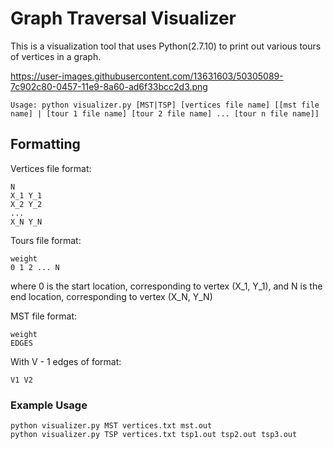 # Graph Traversal Visualizer

This is a visualization tool that uses Python(2.7.10) to print out various tours of vertices in a graph.

https://user-images.githubusercontent.com/13631603/50305089-7c902c80-0457-11e9-8a60-ad6f33bcc2d3.png

```
Usage: python visualizer.py [MST|TSP] [vertices file name] [[mst file name] | [tour 1 file name] [tour 2 file name] ... [tour n file name]]
```

## Formatting

Vertices file format:
```
N
X_1 Y_1
X_2 Y_2
...
X_N Y_N
```

Tours file format:
```
weight
0 1 2 ... N
```
where 0 is the start location, corresponding to vertex (X_1, Y_1), and N is the end location, corresponding to vertex (X_N, Y_N)

MST file format:
```
weight
EDGES
```
With V - 1 edges of format:
```
V1 V2
```

### Example Usage
```
python visualizer.py MST vertices.txt mst.out
python visualizer.py TSP vertices.txt tsp1.out tsp2.out tsp3.out
```
